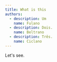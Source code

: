 ```yaml
---
title: What is this
authors:
  - description: Um
    name: Fulano
  - description: Dois.
    name: Beltrano
  - description: Três.
    name: Ciclano
---
```

Let's see.
